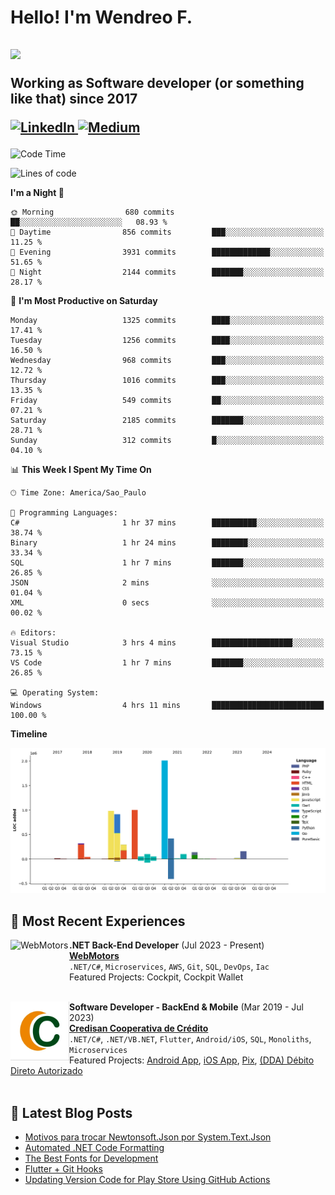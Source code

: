 <h1 align="left">Hello! I'm Wendreo F.</h1>

<h2 align="left"><img src="https://user-images.githubusercontent.com/74038190/225813708-98b745f2-7d22-48cf-9150-083f1b00d6c9.gif" width="500px">
  <p>Working as Software developer (or something like that) since 2017</p>
    <p align="left">
      <a href="https://www.linkedin.com/in/wendreof/">
        <img src="https://img.shields.io/badge/linkedin-%230077B5.svg?&style=for-the-badge&logo=linkedin&logoColor=white" alt="LinkedIn"/>
      </a>
      <a href="https://medium.com/@wendreof">
        <img src="https://img.shields.io/badge/Medium-%23000000.svg?style=for-the-badge&logo=Medium&logoColor=white" alt="Medium"/>
      </a>
    </p>
</h2>

<!--START_SECTION:waka-->
![Code Time](http://img.shields.io/badge/Code%20Time-5%2C125%20hrs%2021%20mins-blue)

![Lines of code](https://img.shields.io/badge/From%20Hello%20World%20I%27ve%20Written-6.6%20million%20lines%20of%20code-blue)

**I'm a Night 🦉** 

```text
🌞 Morning                680 commits         ██░░░░░░░░░░░░░░░░░░░░░░░   08.93 % 
🌆 Daytime                856 commits         ███░░░░░░░░░░░░░░░░░░░░░░   11.25 % 
🌃 Evening                3931 commits        █████████████░░░░░░░░░░░░   51.65 % 
🌙 Night                  2144 commits        ███████░░░░░░░░░░░░░░░░░░   28.17 % 
```
📅 **I'm Most Productive on Saturday** 

```text
Monday                   1325 commits        ████░░░░░░░░░░░░░░░░░░░░░   17.41 % 
Tuesday                  1256 commits        ████░░░░░░░░░░░░░░░░░░░░░   16.50 % 
Wednesday                968 commits         ███░░░░░░░░░░░░░░░░░░░░░░   12.72 % 
Thursday                 1016 commits        ███░░░░░░░░░░░░░░░░░░░░░░   13.35 % 
Friday                   549 commits         ██░░░░░░░░░░░░░░░░░░░░░░░   07.21 % 
Saturday                 2185 commits        ███████░░░░░░░░░░░░░░░░░░   28.71 % 
Sunday                   312 commits         █░░░░░░░░░░░░░░░░░░░░░░░░   04.10 % 
```


📊 **This Week I Spent My Time On** 

```text
🕑︎ Time Zone: America/Sao_Paulo

💬 Programming Languages: 
C#                       1 hr 37 mins        ██████████░░░░░░░░░░░░░░░   38.74 % 
Binary                   1 hr 24 mins        ████████░░░░░░░░░░░░░░░░░   33.34 % 
SQL                      1 hr 7 mins         ███████░░░░░░░░░░░░░░░░░░   26.85 % 
JSON                     2 mins              ░░░░░░░░░░░░░░░░░░░░░░░░░   01.04 % 
XML                      0 secs              ░░░░░░░░░░░░░░░░░░░░░░░░░   00.02 % 

🔥 Editors: 
Visual Studio            3 hrs 4 mins        ██████████████████░░░░░░░   73.15 % 
VS Code                  1 hr 7 mins         ███████░░░░░░░░░░░░░░░░░░   26.85 % 

💻 Operating System: 
Windows                  4 hrs 11 mins       █████████████████████████   100.00 % 
```

**Timeline**

![Lines of Code chart](https://raw.githubusercontent.com/wendreof/wendreof/master/assets/bar_graph.png)


<!--END_SECTION:waka-->

## :briefcase: Most Recent Experiences

[<img align="left" height="94px" width="94px" alt="WebMotors" src="https://e3ba6e8732e83984.cdn.gocache.net/uploads/image/file/1300080/regular_332d4832f6525db120672fca7cb9a19a.png"/>](https://portal.credisan.com.br/)
**.NET Back-End Developer** (Jul 2023 - Present)\
[**WebMotors**](https://www.webmotors.com.br/)<br>
`.NET/C#`, `Microservices`, `AWS`, `Git`, `SQL`, `DevOps`, `Iac`<br>
Featured Projects: Cockpit, Cockpit Wallet
<br><br>

[<img align="left" height="94px" width="94px" alt="Credisan Cooperativa de Crédito" src="images/logo.png"/>](https://portal.credisan.com.br/)
**Software Developer - BackEnd & Mobile** (Mar 2019 - Jul 2023)\
[**Credisan Cooperativa de Crédito**](https://portal.credisan.com.br/)<br>
`.NET/C#`, `.NET/VB.NET`, `Flutter`, `Android/iOS`, `SQL`, `Monoliths`, `Microservices` <br>
Featured Projects: [Android App](https://play.google.com/store/apps/details?id=br.com.credisan), [iOS App](https://apps.apple.com/br/app/credisan-pix/id1531922714), [Pix](https://portal.credisan.com.br/pix/), [(DDA) Débito Direto Autorizado](https://portal.credisan.com.br/pix/)
<br><br>

## :notebook_with_decorative_cover: Latest Blog Posts

<!-- BLOG-POST-LIST:START -->
- [Motivos para trocar Newtonsoft.Json por System.Text.Json](https://medium.com/@wendreof/motivos-para-trocar-newtonsoft-json-por-system-text-json-35b2423219f5?source=rss-c5653a56fd0c------2)
- [Automated .NET Code Formatting](https://medium.com/@wendreof/automated-net-code-formatting-5922aa66afd7?source=rss-c5653a56fd0c------2)
- [The Best Fonts for Development](https://blog.devgenius.io/the-best-fonts-for-development-25b15a748409?source=rss-c5653a56fd0c------2)
- [Flutter + Git Hooks](https://blog.devgenius.io/flutter-git-hooks-19d8141176ac?source=rss-c5653a56fd0c------2)
- [Updating Version Code for Play Store Using GitHub Actions](https://blog.devgenius.io/updating-version-code-for-play-store-using-github-actions-d5ea0f07f6ff?source=rss-c5653a56fd0c------2)
<!-- BLOG-POST-LIST:END -->
